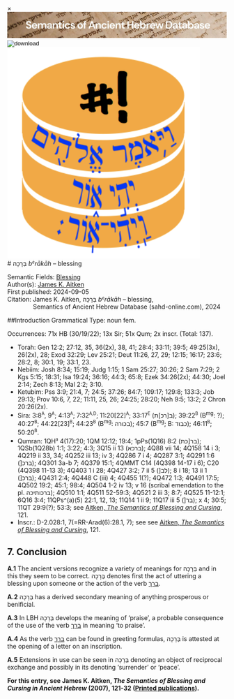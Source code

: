 <div id="modal" class="modal">
  <div class="modal-content">
    <span class="close">&times;</span>
    <div class="modal-body" id="modal-body"></div>
  </div>
</div><html><body><img id="banner" src="../../images/banners/banner.png" alt="banner" /></body></html>

<div><input id="download" title="Download/print the document" type="image" onclick="print_document()" src="../../images/icons/download3.png" alt="download" /></div><div><a id="shebanq" title="Word in SHEBANQ" href="https://shebanq.ancient-data.org/hebrew/word?id=1BRKHiin" target="_blank"><img src="../../images/icons/shebanq.png" alt="shebanq"></a></div># בְּרָכָה <i>b<small><sup>e</sup></small>rākāh</i> – blessing

Semantic Fields:
[Blessing](../semantic_fields/blessing.md)&nbsp;&nbsp;&nbsp;<br>Author(s):
[James K. Aitken](../contributors/james_k._aitken.md)<br>
First published: 2024-09-05<br>Citation: James K. Aitken, בְּרָכָה <i>b<small><sup>e</sup></small>rākāh</i> – blessing, <br>                    &nbsp;&nbsp;&nbsp;&nbsp;&nbsp;&nbsp;&nbsp;&nbsp;&nbsp;&nbsp;&nbsp;&nbsp;&nbsp;&nbsp;                    Semantics of Ancient Hebrew Database (sahd-online.com), 2024



##Introduction
Grammatical Type: noun fem.

Occurrences: 71x HB (30/19/22); 13x Sir; 51x Qum; 2x inscr. (Total:
137).

* Torah: Gen 12:2; 27:12, 35, 36(2x), 38, 41; 28:4; 33:11; 39:5;
49:25(3x), 26(2x), 28; Exod 32:29; Lev 25:21; Deut 11:26, 27, 29;
12:15; 16:17; 23:6; 28:2, 8; 30:1, 19; 33:1, 23.
* Nebiim: Josh 8:34; 15:19; Judg 1:15; 1 Sam 25:27; 30:26; 2 Sam 7:29; 2 Kgs 5:15; 18:31; Isa 19:24; 36:16; 44:3; 65:8; Ezek 34:26(2x);
44:30; Joel 2:14; Zech 8:13; Mal 2:2; 3:10.
* Ketubim: Pss 3:9; 21:4, 7; 24:5; 37:26; 84:7; 109:17; 129:8; 133:3;
Job 29:13; Prov 10:6, 7, 22; 11:11, 25, 26; 24:25; 28:20; Neh 9:5;
13:2; 2 Chron 20:26(2x).
* Sira: 3:8<sup><small>A</small></sup>,
9<sup><small>A</small></sup>; 
4:13<sup><small>A</small></sup>;
7:32<sup><small>A,D</small></sup>; 
11:20[22]<sup><small>A</small></sup>;
33:17<sup><small>E</small></sup> 
(<span dir="rtl">ב[רכ]ת</span>);
39:22<sup><small>B</small></sup>
(B<sup>mg</sup>: ?); 
40:27<sup><small>B</small></sup>; 
44:22[23]<sup><small>B</small></sup>; 
44:23<sup><small>B</small></sup>
(B<sup>mg</sup>: <span dir="rtl">בכורה</span>);
45:7 (B<sup>mg</sup>; B:
<span dir="rtl">כבוד</span>);&lrm; 
46:11<sup><small>B</small></sup>; 
50:20<sup><small>B</small></sup>. 
* Qumran: 1QH<sup><small>a</small></sup> 4(17):20; 1QM 12:12; 19:4; 1pPs(1Q16) 8:2 
(<span dir="rtl">בר[כת</span>);&lrm;
1QSb(1Q28b) 1:1; 3:22; 4:3; 3Q15 ii 13 
(<span dir="rtl">ברכא</span>);&lrm; 
4Q88 vii 14; 4Q158 14 i 3; 4Q219 ii 33, 34; 4Q252 iii 13; iv 3; 
4Q286 7 i 4; 4Q287 3:1;
4Q291 1:6 
(]<span dir="rtl">ברכ</span>);&lrm; 
4Q301 3a-b 7; 4Q379 15:1; 4QMMT C14 (4Q398 14-17 i 6); C20 (4Q398 11-13 3); 4Q403 1 i 28; 4Q427 3:2; 7 ii 5 
(]<span dir="rtl">לב</span>);&lrm; 
8 i 18; 13 ii 1 
(]<span dir="rtl">ברכ</span>);&lrm; 
4Q431 2:4; 4Q448 C (iii) 4; 4Q455 1(?); 4Q472 1:3; 4Q491 17:5; 4Q502 19:2; 45:1; 98:4; 4Q504 1-2 iv 13; v 16
(scribal emendation to the pl. 
<span dir="rtl">ברכותיכה</span>);&lrm; 
4Q510 1:1; 4Q511 52-59:3; 4Q521 2 iii 3; 8:7; 4Q525 11-12:1; 6Q16 3:4; 11QPs^(a)(5) 22:1, 12,
13; 11Q14 1 ii 9; 11Q17 iii 5 
(]<span dir="rtl">בר</span>);&lrm; 
x 4; 30:5; 11QT 29:9(?); 53:3; see <a href="/store/printed_publications/">Aitken, <i>The Semantics of Blessing and Cursing</i></a>, 121.
* Inscr.: D-2.028:1, 7(=RR-Arad(6):28.1, 7); see see <a href="/store/printed_publications/">Aitken, <i>The Semantics of Blessing and Cursing</i></a>, 121.


## 7. Conclusion

<b>A.1</b> The ancient versions recognize a variety of meanings for <span dir="rtl">בְּרָכָה</span> and in this they seem to be correct. 
<span dir="rtl">בְּרָכָה</span> denotes first the act of uttering a blessing upon someone or the action of the verb 
<a href="/words/b-r-k_2"/><span dir="rtl" lang="he">ברך</span></a>.

<b>A.2</b> 
<span dir="rtl">בְּרָכָה</span> has a derived secondary meaning of anything prosperous or benificial.

<b>A.3</b> In LBH
<span dir="rtl">בְּרָכָה</span>
develops the meaning of ‘praise’, a probable consequence of the use of the verb <a href="/words/b-r-k_2"/><span dir="rtl" lang="he">ברך</span></a>
in meaning ‘to praise’.

<b>A.4</b> 
As the verb <a href="/words/b-r-k_2"/><span dir="rtl" lang="he">ברך</span></a> can be found in greeting formulas, <span dir="rtl">בְּרָכָה</span> is attested at the opening of a letter on an inscription.

<b>A.5</b> 
Extensions in use can be seen in <span dir="rtl">בְּרָכָה</span> denoting an object of reciprocal exchange and possibly in its denoting ‘surrender’ or ‘peace’.


<b>For this entry, see James K. Aitken, <i>The Semantics of Blessing and Cursing in Ancient Hebrew</i> (2007), 121-32 (<a href="/store/printed_publications/">Printed publications</a>).</b>




